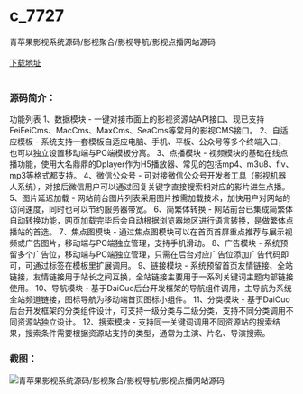 # c_7727
青苹果影视系统源码/影视聚合/影视导航/影视点播网站源码
<br/></br>
[下载地址](https://www.uuid2.com/7727.html "下载地址")
<br/></br>
<h3>源码简介：</h3>
<p>功能列表
1、数据模块 - 一键对接市面上的影视资源站API接口、现已支持FeiFeiCms、MacCms、MaxCms、SeaCms等常用的影视CMS接口。
2、自适应模板 - 系统支持一套模板自适应电脑、手机、平板、公众号等多个终端入口，也可以独立设置移动端与PC端模板分离。
3、点播模块 - 视频模块的基础在线点播功能，使用大名鼎鼎的Dplayer作为H5播放器、常见的包括mp4、m3u8、flv、mp3等格式都支持。
4、微信公众号 - 可对接微信公众号开发者工具（影视机器人系统），对接后微信用户可以通过回复关键字直接搜索相对应的影片进生点播。
5、图片延迟加载 - 网站前台图片列表采用图片按需加载技术，加快用户对网站的访问速度，同时也可以节约服务器带宽。
6、简繁体转换 - 网站前台已集成简繁体自动转换功能，网页加载完毕后会自动根据浏览器地区进行语言转换，是做繁体点播站的首选。
7、焦点图模块 - 通过焦点图模块可以在首页首屏重点推荐与展示视频或广告图片，移动端与PC端独立管理，支持手机滑动。
8、广告模块 - 系统预留多个广告位，移动端与PC端独立管理，只需在后台对应广告位添加广告代码即可，可通过标签在模板里扩展调用。
9、链接模块 - 系统预留首页友情链接、全站链接，友情链接用于站长之间互换，全站链接主要用于一系列关键词主题内部链接使用。
10、导航模块 - 基于DaiCuo后台开发框架的导航组件调用，主导航为系统全站频道链接，图标导航为移动端首页图标小组件。
11、分类模块 - 基于DaiCuo后台开发框架的分类组件设计，可支持一级分类与二级分类，支持不同分类调用不同资源站独立设计。
12、搜索模块 - 支持同一关键词调用不同资源站的搜索结果，搜索条件需要根据资源站支持的类型，通常为主演、片名、导演搜索。<p>
<h3>截图：</h3>
<img src="https://www.uuid2.com/wp-content/uploads/img/uimage/20091646621157.gif" alt="青苹果影视系统源码/影视聚合/影视导航/影视点播网站源码">
